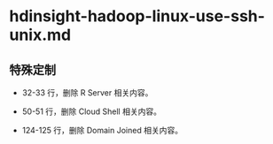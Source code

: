 # hdinsight-hadoop-linux-use-ssh-unix.md

## 特殊定制

* 32-33 行，删除 R Server 相关内容。

* 50-51 行，删除 Cloud Shell 相关内容。

* 124-125 行，删除 Domain Joined 相关内容。